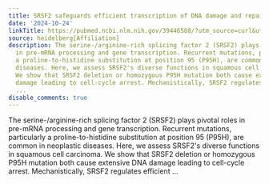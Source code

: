 ```yaml
---
title: SRSF2 safeguards efficient transcription of DNA damage and repair genes
date: '2024-10-24'
linkTitle: https://pubmed.ncbi.nlm.nih.gov/39446588/?utm_source=curl&utm_medium=rss&utm_campaign=pubmed-2&utm_content=1FakS-2QOkCT8HsMOQP1bCRQ4YzyumYOmxmF0moLsQ3dFB1E9V&fc=20220326224207&ff=20241024201603&v=2.18.0.post9+e462414
source: heidelberg[Affiliation]
description: The serine-/arginine-rich splicing factor 2 (SRSF2) plays pivotal roles
  in pre-mRNA processing and gene transcription. Recurrent mutations, particularly
  a proline-to-histidine substitution at position 95 (P95H), are common in neoplastic
  diseases. Here, we assess SRSF2's diverse functions in squamous cell carcinoma.
  We show that SRSF2 deletion or homozygous P95H mutation both cause extensive DNA
  damage leading to cell-cycle arrest. Mechanistically, SRSF2 regulates efficient
  ...
disable_comments: true
---
```

The serine-/arginine-rich splicing factor 2 (SRSF2) plays pivotal roles in pre-mRNA processing and gene transcription. Recurrent mutations, particularly a proline-to-histidine substitution at position 95 (P95H), are common in neoplastic diseases. Here, we assess SRSF2's diverse functions in squamous cell carcinoma. We show that SRSF2 deletion or homozygous P95H mutation both cause extensive DNA damage leading to cell-cycle arrest. Mechanistically, SRSF2 regulates efficient ...